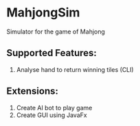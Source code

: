 # MahjongSim
Simulator for the game of Mahjong

## Supported Features:
1) Analyse hand to return winning tiles (CLI)

## Extensions:
1) Create AI bot to play game
2) Create GUI using JavaFx
